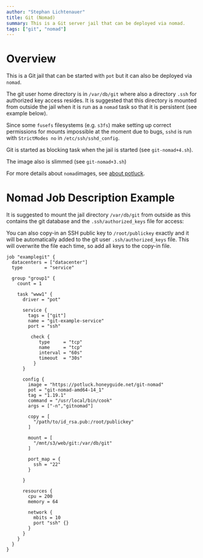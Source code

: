 ```yaml
---
author: "Stephan Lichtenauer"
title: Git (Nomad)
summary: This is a Git server jail that can be deployed via nomad.
tags: ["git", "nomad"]
---
```


# Overview

This is a Git jail that can be started with ```pot``` but it can also be deployed via ```nomad```.

The git user home directory is in ```/var/db/git``` where also a directory ```.ssh``` for authorized key access resides.
It is suggested that this directory is mounted from outside the jail when it is run as a ```nomad``` task so that it is persistent (see example below).

Since some ```fusefs``` filesystems (e.g. ```s3fs```) make setting up correct permissions for mounts impossible at the moment due to bugs, ```sshd``` is run with ```StrictModes no``` in ```/etc/ssh/sshd_config```.

Git is started as blocking task when the jail is started (see ```git-nomad+4.sh```).

The image also is slimmed (see ```git-nomad+3.sh```)

For more details about ```nomad```images, see [about potluck](https://potluck.honeyguide.net/micro/about-potluck/).

# Nomad Job Description Example

It is suggested to mount the jail directory ```/var/db/git``` from outside as this contains the git database and the ```.ssh/authorized_keys``` file for access:

You can also copy-in an SSH public key to ```/root/publickey``` exactly and it will be automatically added to the git user ```.ssh/authorized_keys``` file. This will overwrite the file each time, so add all keys to the copy-in file.

```
job "examplegit" {
  datacenters = ["datacenter"]
  type        = "service"

  group "group1" {
    count = 1

    task "www1" {
      driver = "pot"

      service {
        tags = ["git"]
        name = "git-example-service"
        port = "ssh"

         check {
            type     = "tcp"
            name     = "tcp"
            interval = "60s"
            timeout  = "30s"
          }
      }

      config {
        image = "https://potluck.honeyguide.net/git-nomad"
        pot = "git-nomad-amd64-14_1"
        tag = "1.19.1"
        command = "/usr/local/bin/cook"
        args = ["-n","gitnomad"]

        copy = [
          "/path/to/id_rsa.pub:/root/publickey"
        ]

        mount = [
          "/mnt/s3/web/git:/var/db/git"
        ]

        port_map = {
          ssh = "22"
        }

      }

      resources {
        cpu = 200
        memory = 64

        network {
          mbits = 10
          port "ssh" {}
        }
      }
    }
  }
}
```
